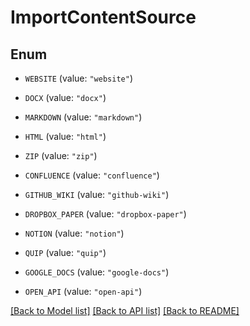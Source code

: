 # ImportContentSource

## Enum


* `WEBSITE` (value: `"website"`)

* `DOCX` (value: `"docx"`)

* `MARKDOWN` (value: `"markdown"`)

* `HTML` (value: `"html"`)

* `ZIP` (value: `"zip"`)

* `CONFLUENCE` (value: `"confluence"`)

* `GITHUB_WIKI` (value: `"github-wiki"`)

* `DROPBOX_PAPER` (value: `"dropbox-paper"`)

* `NOTION` (value: `"notion"`)

* `QUIP` (value: `"quip"`)

* `GOOGLE_DOCS` (value: `"google-docs"`)

* `OPEN_API` (value: `"open-api"`)


[[Back to Model list]](../README.md#documentation-for-models) [[Back to API list]](../README.md#documentation-for-api-endpoints) [[Back to README]](../README.md)


